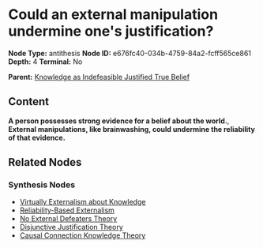# Could an external manipulation undermine one's justification?

**Node Type:** antithesis
**Node ID:** e676fc40-034b-4759-84a2-fcff565ce861
**Depth:** 4
**Terminal:** No

**Parent:** [Knowledge as Indefeasible Justified True Belief](knowledge-as-indefeasible-justified-true-belief-synthesis-af68fa1d-32c5-4d2e-813e-1ef350bfe5d7.md)

## Content

**A person possesses strong evidence for a belief about the world.**, **External manipulations, like brainwashing, could undermine the reliability of that evidence.**

## Related Nodes

### Synthesis Nodes

- [Virtually Externalism about Knowledge](virtually-externalism-about-knowledge-synthesis-6719b89a-9391-44f4-8a77-8270cc2dbf46.md)
- [Reliability-Based Externalism](reliability-based-externalism-synthesis-3c3380c7-1079-48ad-bcee-5535adfbc4b8.md)
- [No External Defeaters Theory](no-external-defeaters-theory-synthesis-33dcd588-d654-4f02-b791-4b90434ef05c.md)
- [Disjunctive Justification Theory](disjunctive-justification-theory-synthesis-512a0a41-3ce7-4f63-a9c0-842a3c2b8951.md)
- [Causal Connection Knowledge Theory](causal-connection-knowledge-theory-synthesis-99d4f4e7-02ff-4a2e-addc-f85d0c320319.md)
